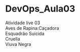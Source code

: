 # DevOps_Aula03
Atividade live 03<br>
Aves de Rapina:Caçadora<br>
Esquadrão Suicida <br>
Cruella<br>
Viuva Negra<br>
